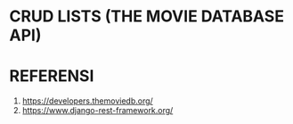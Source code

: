# CRUD LISTS (THE MOVIE DATABASE API)

# REFERENSI
1. https://developers.themoviedb.org/
2. https://www.django-rest-framework.org/